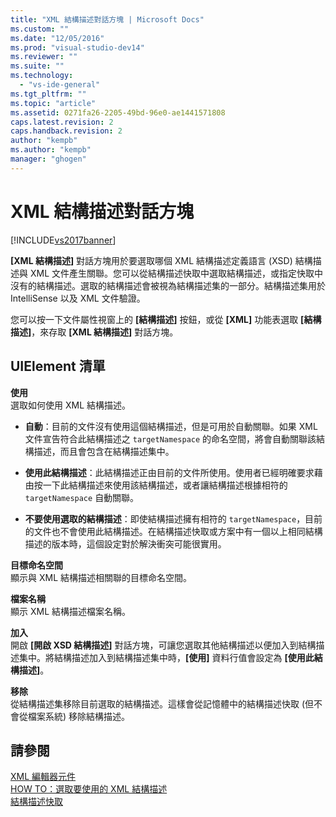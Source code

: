 ```yaml
---
title: "XML 結構描述對話方塊 | Microsoft Docs"
ms.custom: ""
ms.date: "12/05/2016"
ms.prod: "visual-studio-dev14"
ms.reviewer: ""
ms.suite: ""
ms.technology: 
  - "vs-ide-general"
ms.tgt_pltfrm: ""
ms.topic: "article"
ms.assetid: 0271fa26-2205-49bd-96e0-ae1441571808
caps.latest.revision: 2
caps.handback.revision: 2
author: "kempb"
ms.author: "kempb"
manager: "ghogen"
---
```

# XML 結構描述對話方塊
[!INCLUDE[vs2017banner](../code-quality/includes/vs2017banner.md)]

**\[XML 結構描述\]** 對話方塊用於要選取哪個 XML 結構描述定義語言 \(XSD\) 結構描述與 XML 文件產生關聯。您可以從結構描述快取中選取結構描述，或指定快取中沒有的結構描述。選取的結構描述會被視為結構描述集的一部分。結構描述集用於 IntelliSense 以及 XML 文件驗證。  
  
 您可以按一下文件屬性視窗上的 **\[結構描述\]** 按鈕，或從 **\[XML\]** 功能表選取 **\[結構描述\]**，來存取 **\[XML 結構描述\]** 對話方塊。  
  
## UIElement 清單  
 **使用**  
 選取如何使用 XML 結構描述。  
  
-   **自動**：目前的文件沒有使用這個結構描述，但是可用於自動關聯。如果 XML 文件宣告符合此結構描述之 `targetNamespace` 的命名空間，將會自動關聯該結構描述，而且會包含在結構描述集中。  
  
-   **使用此結構描述**：此結構描述正由目前的文件所使用。使用者已經明確要求藉由按一下此結構描述來使用該結構描述，或者讓結構描述根據相符的 `targetNamespace` 自動關聯。  
  
-   **不要使用選取的結構描述**：即使結構描述擁有相符的 `targetNamespace`，目前的文件也不會使用此結構描述。在結構描述快取或方案中有一個以上相同結構描述的版本時，這個設定對於解決衝突可能很實用。  
  
 **目標命名空間**  
 顯示與 XML 結構描述相關聯的目標命名空間。  
  
 **檔案名稱**  
 顯示 XML 結構描述檔案名稱。  
  
 **加入**  
 開啟 **\[開啟 XSD 結構描述\]** 對話方塊，可讓您選取其他結構描述以便加入到結構描述集中。將結構描述加入到結構描述集中時，**\[使用\]** 資料行值會設定為 **\[使用此結構描述\]**。  
  
 **移除**  
 從結構描述集移除目前選取的結構描述。這樣會從記憶體中的結構描述快取 \(但不會從檔案系統\) 移除結構描述。  
  
## 請參閱  
 [XML 編輯器元件](../xml-tools/xml-editor-components.md)   
 [HOW TO：選取要使用的 XML 結構描述](../xml-tools/how-to-select-the-xml-schemas-to-use.md)   
 [結構描述快取](../xml-tools/schema-cache.md)